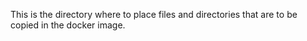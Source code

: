 This is the directory where to place files and directories that are to be copied in the docker image.
